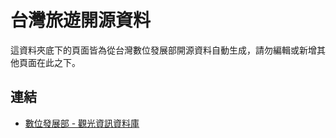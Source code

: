 # 台灣旅遊開源資料

這資料夾底下的頁面皆為從台灣數位發展部開源資料自動生成，請勿編輯或新增其他頁面在此之下。

## 連結

- [數位發展部 - 觀光資訊資料庫](https://data.gov.tw/dataset/7777#downloadJSON=true)
